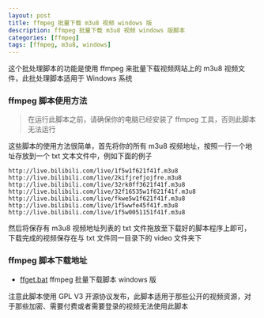 ```yaml
---
layout: post
title: ffmpeg 批量下载 m3u8 视频 windows 版
description: ffmpeg 批量下载 m3u8 视频 windows 版脚本
categories: [ffmpeg]
tags: [ffmpeg, m3u8, windows]
---
```



这个批处理脚本的功能是使用 ffmpeg 来批量下载视频网站上的 m3u8 视频文件，此批处理脚本适用于 Windows 系统

### ffmpeg 脚本使用方法

> 在运行此脚本之前，请确保你的电脑已经安装了 ffmpeg 工具，否则此脚本无法运行

这些脚本的使用方法很简单，首先将你的所有 m3u8 视频地址，按照一行一个地址存放到一个 txt 文本文件中，例如下面的例子

```
http://live.bilibili.com/live/1f5w1f621f41f.m3u8
http://live.bilibili.com/live/2kifjrefjojfre.m3u8
http://live.bilibili.com/live/32rk0ff3621f41f.m3u8
http://live.bilibili.com/live/32f16535w1f621f41f.m3u8
http://live.bilibili.com/live/fkwe5w1f621f41f.m3u8
http://live.bilibili.com/live/1f5wwfe45f41f.m3u8
http://live.bilibili.com/live/1f5w0051151f41f.m3u8
```

然后将保存有 m3u8 视频地址列表的 txt 文件拖放至下载好的脚本程序上即可，下载完成的视频保存在与 txt 文件同一目录下的 video 文件夹下

### ffmpeg 脚本下载地址

- [ffget.bat](/script/ffget.bat) ffmpeg 批量下载脚本 windows 版

注意此脚本使用 GPL V3 开源协议发布，此脚本适用于那些公开的视频资源，对于那些加密、需要付费或者需要登录的视频无法使用此脚本
